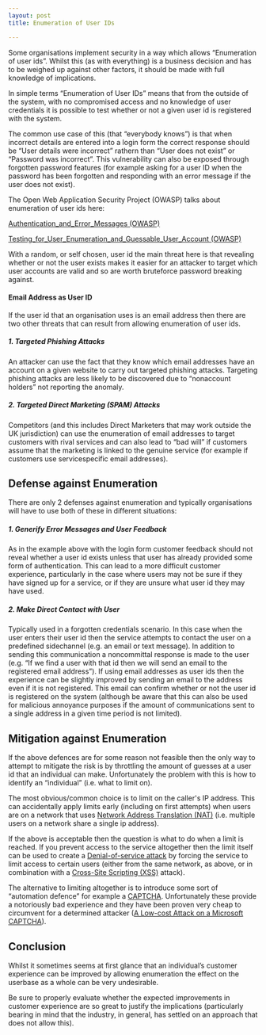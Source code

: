 ```yaml
---
layout: post
title: Enumeration of User IDs

---
```

Some organisations implement security in a way which allows “Enumeration of user ids”. Whilst this (as with everything) is a business decision and has to be weighed up against other factors, it should be made with full knowledge of implications.

In simple terms “Enumeration of User IDs” means that from the outside of the system, with no compromised access and no knowledge of user credentials it is possible to test whether or not a given user id is registered with the system.

The common use case of this (that “everybody knows”) is that when incorrect details are entered into a login form the correct response should be “User details were incorrect” rathern than “User does not exist” or “Password was incorrect”. This vulnerability can also be exposed through forgotten password features (for example asking for a user ID when the password has been forgotten and responding with an error message if the user does not exist).

The Open Web Application Security Project (OWASP) talks about enumeration of user ids here:

[Authentication_and_Error_Messages (OWASP)](https://www.owasp.org/index.php/Authentication_Cheat_Sheet#Authentication_and_Error_Messages)

[Testing_for_User_Enumeration_and_Guessable_User_Account (OWASP)](https://www.owasp.org/index.php/Testing_for_User_Enumeration_and_Guessable_User_Account_(OWASP-AT-002))

With a random, or self chosen, user id the main threat here is that revealing whether or not the user exists makes it easier for an attacker to target which user accounts are valid and so are worth brute­force password breaking against.

#### Email Address as User ID

If the user id that an organisation uses is an email address then there are two other threats that can result from allowing enumeration of user ids.

##### 1. Targeted Phishing Attacks

An attacker can use the fact that they know which email addresses have an account on a given website to carry out targeted phishing attacks. Targeting phishing attacks are less likely to be discovered due to “non­account holders” not reporting the anomaly.

##### 2. Targeted Direct Marketing (SPAM) Attacks

Competitors (and this includes Direct Marketers that may work outside the UK jurisdiction) can use the enumeration of email addresses to target customers with rival services and can also lead to “bad will” if customers assume that the marketing is linked to the genuine service (for example if customers use service­specific email addresses).

## Defense against Enumeration

There are only 2 defenses against enumeration and typically organisations will have to use both of these in different situations:

##### 1. Generify Error Messages and User Feedback

As in the example above with the login form customer feedback should not reveal whether a user id exists unless that user has already provided some form of authentication. This can lead to a more difficult customer experience, particularly in the case where users may not be sure if they have signed up for a service, or if they are unsure what user id they may have used.

##### 2. Make Direct Contact with User

Typically used in a forgotten credentials scenario. In this case when the user enters their user id then the service attempts to contact the user on a predefined side­channel (e.g. an email or text message). In addition to sending this communication a noncommittal response is made to the user (e.g. “If we find a user with that id then we will send an email to the registered email address”). If using email addresses as user ids then the experience can be slightly improved by sending an email to the address even if it is not registered. This email can confirm whether or not the user id is registered on the system (although be aware that this can also be used for malicious annoyance purposes if the amount of communications sent to a single address in a given time period is not limited).

## Mitigation against Enumeration

If the above defences are for some reason not feasible then the only way to attempt to mitigate the risk is by throttling the amount of guesses at a user id that an individual can make. Unfortunately the problem with this is how to identify an “individual” (i.e. what to limit on).

The most obvious/common choice is to limit on the caller's IP address. This can accidentally apply limits early (including on first attempts) when users are on a network that uses [Network Address Translation (NAT)](http://en.wikipedia.org/wiki/Network_address_translation) (i.e. multiple users on a network share a single ip address).

If the above is acceptable then the question is what to do when a limit is reached. If you prevent access to the service altogether then the limit itself can be used to create a [Denial\-of\-service attack](http://en.wikipedia.org/wiki/Denial-of-service_attack) by forcing the service to limit access to certain users (either from the same network, as above, or in combination with a [Cross\-Site Scripting (XSS)](https://www.owasp.org/index.php/Cross-site_Scripting_(XSS)) attack).

The alternative to limiting altogether is to introduce some sort of “automation defence” for example a [CAPTCHA](http://en.wikipedia.org/wiki/CAPTCHA). Unfortunately these provide a notoriously bad experience and they have been proven very cheap to circumvent for a determined attacker ([A Low\-cost Attack on a Microsoft CAPTCHA](http://homepages.cs.ncl.ac.uk/jeff.yan/msn_draft.pdf)).

## Conclusion

Whilst it sometimes seems at first glance that an individual’s customer experience can be improved by allowing enumeration the effect on the userbase as a whole can be very undesirable.

Be sure to properly evaluate whether the expected improvements in customer experience are so great to justify the implications (particularly bearing in mind that the industry, in general, has settled on an approach that does not allow this).